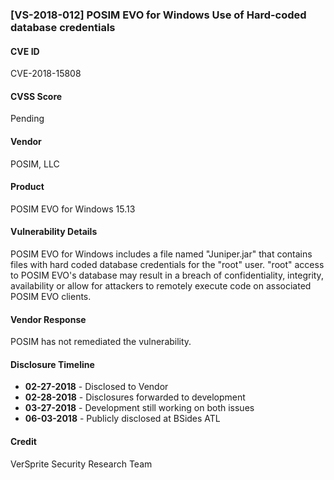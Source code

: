 ### [VS-2018-012] POSIM EVO for Windows Use of Hard-coded database credentials

#### CVE ID
CVE-2018-15808

#### CVSS Score
Pending

#### Vendor
POSIM, LLC

#### Product
POSIM EVO for Windows 15.13

#### Vulnerability Details
POSIM EVO for Windows includes a file named "Juniper.jar" that contains files with hard coded database credentials for the "root" user. "root" access to POSIM EVO's database may result in a breach of confidentiality, integrity, availability or allow for attackers to remotely execute code on associated POSIM EVO clients.

#### Vendor Response
POSIM has not remediated the vulnerability.

#### Disclosure Timeline

* **02-27-2018** - Disclosed to Vendor
* **02-28-2018** - Disclosures forwarded to development
* **03-27-2018** - Development still working on both issues
* **06-03-2018** - Publicly disclosed at BSides ATL

#### Credit
VerSprite Security Research Team

